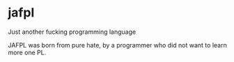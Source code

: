 # jafpl
Just another fucking programming language

JAFPL was born from pure hate, by a programmer who did not want to learn more one PL.
